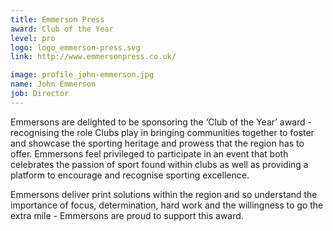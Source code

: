 ```yaml
---
title: Emmerson Press
award: Club of the Year
level: pro
logo: logo_emmerson-press.svg
link: http://www.emmersonpress.co.uk/

image: profile_john-emmerson.jpg
name: John Emmerson
job: Director
---
```


Emmersons are delighted to be sponsoring the &lsquo;Club of the Year&rsquo; award - recognising the role Clubs play in bringing communities together to foster and showcase the sporting heritage and prowess that the region has to offer. Emmersons feel privileged to participate in an event that both celebrates the passion of sport found within clubs as well as providing a platform to encourage and recognise sporting excellence.

Emmersons deliver print solutions within the region and so understand the importance of focus, determination, hard work and the willingness to go the extra mile - Emmersons are proud to support this award.

